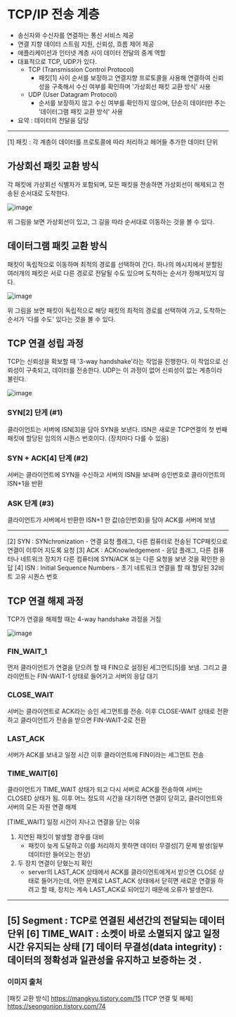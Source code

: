 # TCP/IP 전송 계층

- 송신자와 수신자를 연결하는 통신 서비스 제공
- 연결 지향 데이터 스트림 지원, 신뢰성, 흐름 제어 제공
- 애플리케이션과 인터넷 계층 사이 데이터 전달의 중계 역할
- 대표적으로 TCP, UDP가 있다.
    - TCP (Transmission Control Protocol)
        - 패킷[1] 사이 순서를 보장하고 연결지향 프로토콜을 사용해 연결하여 신뢰성을 구축해서 수신 여부를 확인하며 '가상회선 패킷 교환 방식' 사용
    - UDP (User Datagram Protocol)
        - 순서를 보장하지 않고 수신 여부를 확인하지 않으며, 단순히 데이터만 주는 '데이터그램 패킷 교환 방식' 사용
- 요약 : 데이터의 전달을 담당

---
[1] 패킷 : 각 계층이 데이터를 프로토콜에 따라 처리하고 헤어들 추가한 데이터 단위

## 가상회선 패킷 교환 방식
각 패킷에 가상회선 식별자가 포함되며, 모든 패킷을 전송하면 가상회선이 해제되고 전송된 순서대로 도착한다.

![image](https://img1.daumcdn.net/thumb/R1280x0/?scode=mtistory2&fname=https%3A%2F%2Fblog.kakaocdn.net%2Fdn%2Fod4Bz%2FbtrP3MyRXko%2FBAg2OqbnhQ0XEQ8caWsxgK%2Fimg.png)

위 그림을 보면 가상회선이 있고, 그 길을 따라 순서대로 이동하는 것을 볼 수 있다.

## 데이터그램 패킷 교환 방식
패킷이 독립적으로 이동하며 최적의 경로를 선택하여 간다.
하나의 메시지에서 분할된 여러개의 패킷은 서로 다른 경로로 전달될 수도 있으며 도착하는 순서가 정해져있지 않다.

![image](https://img1.daumcdn.net/thumb/R1280x0/?scode=mtistory2&fname=https%3A%2F%2Ft1.daumcdn.net%2Fcfile%2Ftistory%2F9969973359FEB59309)

위 그림을 보면 패킷이 독립적으로 해당 패킷의 최적의 경로를 선택하여 가고, 도착하는 순서가 '다를 수도' 있다는 것을 볼 수 있다.

## TCP 연결 성립 과정
TCP는 신뢰성을 확보할 때 '3-way handshake'라는 작업을 진행한다.
이 작업으로 신뢰성이 구축되고, 데이터를 전송한다. UDP는 이 과정이 없어 신뢰성이 없는 계층이라 불린다.

![image](https://goodgid.github.io/assets/img/network/tcp_ip_3way_4way_1.png)

### SYN[2] 단게 (#1)
클라이언트는 서버에 ISN[3]을 담아 SYN을 보낸다. ISN은 새로운 TCP연결의 첫 번째 패킷에 할당된 임의의 시퀀스 번호이다. (장치마다 다를 수 있음)
### SYN + ACK[4] 단계 (#2)
서버는 클라이언트에 SYN을 수신하고 서버의 ISN을 보내며 승인번호로 클라이언트의 ISN+1을 반환
### ASK 단계 (#3)
클라이언트가 서버에서 반환한 ISN+1 한 값(승인번호)을 담아 ACK를 서버에 보냄

---
[2] SYN : SYNchronization - 연결 요청 플래그, 다른 컴퓨터로 전송된 TCP패킷으로 연결이 이루어 지도록 요청
[3] ACK : ACKnowledgement - 응답 플래그, 다른 컴퓨터나 네트워크 장치가 다른 컴퓨터에 SYN/ACK 또는 다른 요청을 보낸 것을 확인한 응답
[4] ISN : Initial Sequence Numbers - 초기 네트워크 연결을 할 때 할당된 32비트 고유 시퀀스 번호

## TCP 연결 해제 과정
TCP가 연결을 해제할 때는 4-way handshake 과정을 거침

![image](https://img1.daumcdn.net/thumb/R1280x0/?scode=mtistory2&fname=https%3A%2F%2Fblog.kakaocdn.net%2Fdn%2FtQR1l%2FbtqyJRYdm3E%2F143elB5WCHDlofiAsax2J1%2Fimg.png)

### FIN_WAIT_1
먼저 클라이언트가 연결을 닫으려 할 때 FIN으로 설정된 세그먼트[5]를 보냄. 그리고 클라이언트는 FIN-WAIT-1 상태로 들어가고 서버의 응답 대기
### CLOSE_WAIT
서버는 클라이언트로 ACK라는 승인 세그먼트를 전송. 이후 CLOSE-WAIT 상태로 전환하고 클라이언트가 전송을 받으면 FIN-WAIT-2로 전환
### LAST_ACK
서버가 ACK를 보내고 일정 시간 이후 클라이언트에 FIN이라는 세그먼트 전송
### TIME_WAIT[6]
클라이언트가 TIME_WAIT 상태가 되고 다시 서버로 ACK를 전송하여 서버는 CLOSED 상태가 됨. 이후 어느 정도의 시간을 대기하면 연결이 닫히고, 클라이언트와 서버의 모든 자원 연결 해제

[TIME_WAIT] 일정 시간이 지나고 연결을 닫는 이유
1. 지연된 패킷이 발생할 경우를 대비
    - 패킷이 늦게 도달하고 이를 처리하지 못하면 데이터 무결성[7] 문제 발생(일부 데이터만 들어오는 현상)
2. 두 장치 연결이 닫혔는지 확인
    - server의 LAST_ACK 상태에서 ACK를 클라이언트에게서 받으면 CLOSE 상태로 들어가는데, 어떤 문제로 LAST_ACK 상태에서 닫히면 새로운 연결을 하려고 할 때, 장치는 계속 LAST_ACK로 되어있기 때문에 오류가 발생한다.
 
---
[5] Segment : TCP로 연결된 세션간의 전달되는 데이터 단위
[6] TIME_WAIT : 소켓이 바로 소멸되지 않고 일정 시간 유지되는 상태
[7] 데이터 무결성(data integrity) : 데이터의 정확성과 일관성을 유지하고 보증하는 것
.
--- 
### 이미지 출처
[패킷 교환 방식] https://mangkyu.tistory.com/15
[TCP 연결 및 해제] https://seongonion.tistory.com/74
